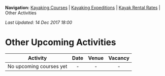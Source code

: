**Navigation:** [Kayaking Courses](index) &#124; [Kayaking Expeditions](expedition) &#124; [Kayak Rental Rates](rental) &#124; Other Activities

_Last Updated: 14 Dec 2017 18:00_
# Other Upcoming Activities

Activity | Date | Venue | Vacancy
:---:|:---:|:---:|:---:
No upcoming courses yet|-|-|-

